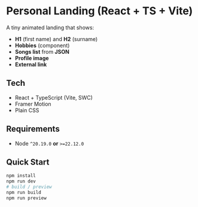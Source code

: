 # Personal Landing (React + TS + Vite)

A tiny animated landing that shows:
- **H1** (first name) and **H2** (surname)
- **Hobbies** (component)
- **Songs list** from **JSON**
- **Profile image**
- **External link**

## Tech
- React + TypeScript (Vite, SWC)
- Framer Motion
- Plain CSS

## Requirements
- Node `^20.19.0` **or** `>=22.12.0`

## Quick Start
```bash
npm install
npm run dev
# build / preview
npm run build
npm run preview
```

